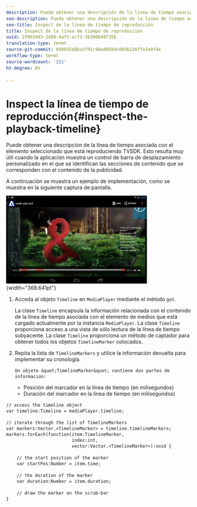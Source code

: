 ```yaml
---
description: Puede obtener una descripción de la línea de tiempo asociada con el elemento seleccionado que está reproduciendo TVSDK. Esto resulta muy útil cuando la aplicación muestra un control de barra de desplazamiento personalizado en el que se identifican las secciones de contenido que se corresponden con el contenido de la publicidad.
seo-description: Puede obtener una descripción de la línea de tiempo asociada con el elemento seleccionado que está reproduciendo TVSDK. Esto resulta muy útil cuando la aplicación muestra un control de barra de desplazamiento personalizado en el que se identifican las secciones de contenido que se corresponden con el contenido de la publicidad.
seo-title: Inspect de la línea de tiempo de reproducción
title: Inspect de la línea de tiempo de reproducción
uuid: 2f903493-2d88-4af2-ac71-36300b49735b
translation-type: tm+mt
source-git-commit: 040655d8ba5f91c98ed0584c08db226ffe1e0f4e
workflow-type: tm+mt
source-wordcount: '251'
ht-degree: 0%

---
```



# Inspect la línea de tiempo de reproducción{#inspect-the-playback-timeline}

Puede obtener una descripción de la línea de tiempo asociada con el elemento seleccionado que está reproduciendo TVSDK. Esto resulta muy útil cuando la aplicación muestra un control de barra de desplazamiento personalizado en el que se identifican las secciones de contenido que se corresponden con el contenido de la publicidad.

A continuación se muestra un ejemplo de implementación, como se muestra en la siguiente captura de pantalla.
<!--<a id="fig_6D9FB3764F3947A38B8E7726187BD461"></a>-->

![](assets/inspect-playback.jpg){width=&quot;368.641pt&quot;}

1. Acceda al objeto `Timeline` en `MediaPlayer` mediante el método `get`.

   La clase `Timeline` encapsula la información relacionada con el contenido de la línea de tiempo asociada con el elemento de medios que está cargado actualmente por la instancia `MediaPlayer`. La clase `Timeline` proporciona acceso a una vista de sólo lectura de la línea de tiempo subyacente. La clase `Timeline` proporciona un método de captador para obtener todos los objetos `TimelineMarker` colocados.

1. Repita la lista de `TimelineMarkers` y utilice la información devuelta para implementar su cronología.

       Un objeto &quot;TimelineMarker&quot; contiene dos partes de información:
   
   * Posición del marcador en la línea de tiempo (en milisegundos)
   * Duración del marcador en la línea de tiempo (en milisegundos)

<!--<a id="example_BA936629E82B4082A2E2C548E3FC3357"></a>-->

```
// access the timeline object 
var timeline:Timeline = mediaPlayer.timeline; 
 
// iterate through the list of TimelineMarkers 
var markers:Vector.<TimelineMarker> = timeline.timelineMarkers; 
markers.forEach(function(item:TimelineMarker,  
                         index:int,  
                         vector:Vector.<TimelineMarker>):void { 
    
    // the start position of the marker 
    var startPos:Number = item.time; 
 
    // the duration of the marker 
    var duration:Number = item.duration; 
 
    // draw the marker on the scrub-bar 
}
```

